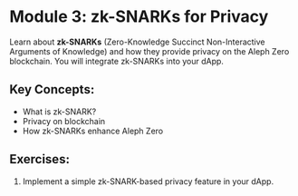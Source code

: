 
# Module 3: zk-SNARKs for Privacy

Learn about **zk-SNARKs** (Zero-Knowledge Succinct Non-Interactive Arguments of Knowledge) and how they provide privacy on the Aleph Zero blockchain. You will integrate zk-SNARKs into your dApp.

## Key Concepts:
- What is zk-SNARK?
- Privacy on blockchain
- How zk-SNARKs enhance Aleph Zero

## Exercises:
1. Implement a simple zk-SNARK-based privacy feature in your dApp.
